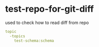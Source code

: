 # test-repo-for-git-diff
used to check how to read diff from repo
```yaml
topic
  -topics
    test-schema:schema
```
